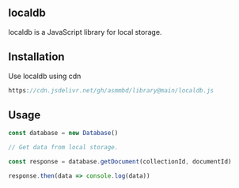 ## localdb 

localdb is a JavaScript library for local storage.

## Installation

Use localdb using cdn

```javascript
https://cdn.jsdelivr.net/gh/asmmbd/library@main/localdb.js
```

## Usage

```javascript
const database = new Database()

// Get data from local storage.

const response = database.getDocument(collectionId, documentId)

response.then(data => console.log(data))

